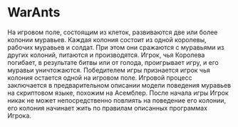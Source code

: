 # WarAnts

На игровом поле, состоящим из клеток, развиваются две или более колонии муравьев. Каждая колония состоит из одной королевы, рабочих муравьев и солдат. При этом они сражаются с муравьями из других колоний, питаются и производятся. Игрок, чья Королева погибает, в результате битвы или от голода, проигрывает игру, и его муравьи уничтожаются. Победителем игры признается игрок чья колония остается одной на игровом поле.
Игровой процесс заключается в предварительном описании модели поведения муравьев на скриптовом языке, похожим на Асемблер. После начала игры Игрок никак не может непосредственно повлиять на поведение его колонии, его колония начинает жить по правилам описанных программах Игрока.


